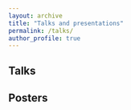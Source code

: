 ```yaml
---
layout: archive
title: "Talks and presentations"
permalink: /talks/
author_profile: true
---
```


Talks
------

Posters
------

